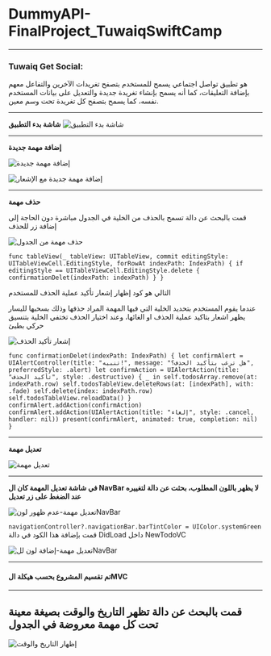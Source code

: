 # DummyAPI-FinalProject_TuwaiqSwiftCamp
---
### Tuwaiq Get Social:
هو تطبيق تواصل اجتماعي يسمح للمستخدم بتصفح تغريدات الآخرين والتفاعل معهم بإضافة التعليقات، كما أنه يسمح بإنشاء تغريدة جديدة والتعديل على بيانات المستخدم نفسه، كما يسمح بتصفح كل تغريدة تحت وسم معين.

---

**شاشة بدء التطبيق**
![شاشة بدء التطبيق](https://user-images.githubusercontent.com/95555310/152950284-15b66273-4442-4657-adca-ef22c700df94.png)


---
**إضافة مهمة جديدة**

![إضافة مهمة جديدة](https://user-images.githubusercontent.com/95555310/145277001-8ab8d02e-5555-4dd5-8b5e-ad24e349d47b.png)

![إضافة مهمة جديدة مع الإشعار](https://user-images.githubusercontent.com/95555310/145277025-a469c04d-4f45-4c77-9b03-fe59bc52cb53.png)

---

**حذف مهمة**

قمت بالبحث عن دالة تسمح بالحذف من الخلية في الجدول مباشرة دون الحاجة إلى إضافة زر للحذف 

![حذف مهمة من الجدول](https://user-images.githubusercontent.com/95555310/145270318-04994fca-b23f-4d79-a596-6a3c0af6cbf9.png)

`func tableView(_ tableView: UITableView, commit editingStyle: UITableViewCell.EditingStyle, forRowAt indexPath: IndexPath) { if editingStyle == UITableViewCell.EditingStyle.delete { confirmationDelet(indexPath: indexPath) } }`

التالي هو كود إظهار إشعار تأكيد عملية الحذف للمستخدم

عندما يقوم المستخدم بتحديد الخلية التي فيها المهمة المراد حذفها وذلك بسحبها لليسار يظهر اشعار بتاكيد عملية الحذف او الغائها، وعند اختيار الحذف تختفي الخلية بتنسيق حركي بطيئ

![إشعار تأكيد الحذف](https://user-images.githubusercontent.com/95555310/145277234-e7b02218-8b9b-4c6e-b3c8-b67d83c7b50b.png)

`func confirmationDelet(indexPath: IndexPath) { let confirmAlert = UIAlertController(title: "تنبيه!", message: "هل ترغب بتأكيد الحذف؟", preferredStyle: .alert) let confirmAction = UIAlertAction(title: "تأكيد الحذف", style: .destructive) { _ in self.todosArray.remove(at: indexPath.row) self.todosTableView.deleteRows(at: [indexPath], with: .fade) self.delete(index: indexPath.row) self.todosTableView.reloadData() } confirmAlert.addAction(confirmAction) confirmAlert.addAction(UIAlertAction(title: "إلغاء", style: .cancel, handler: nil)) present(confirmAlert, animated: true, completion: nil) }`

---

**تعديل مهمة**

![تعديل مهمة](https://user-images.githubusercontent.com/95555310/145277547-09d121f1-1d13-4340-9167-70df41aa939b.png)

---
**في شاشة تعديل المهمة كان ال NavBar لا يظهر باللون المطلوب، بحثت عن دالة لتغييره عند الضغط على زر تعديل**

![تعديل مهمة-عدم ظهور لونNavBar](https://user-images.githubusercontent.com/95555310/145274578-d0d56a3c-25b1-4d44-8745-16a86a4dbdbc.png)

`navigationController?.navigationBar.barTintColor = UIColor.systemGreen`
قمت بإضافة هذا الكود في دالة DidLoad داخل NewTodoVC

![تعديل مهمة-إضافة لون للNavBar](https://user-images.githubusercontent.com/95555310/145274819-e0b3817e-5788-437c-898f-0f13507ef065.png)

---

#### تم تقسيم المشروع بحسب هيكلة الMVC

---

##  قمت بالبحث عن دالة تظهر التاريخ والوقت بصيغة معينة تحت كل مهمة معروضة في الجدول

![إظهار التاريخ والوقت](https://user-images.githubusercontent.com/95555310/145314149-dd0fc144-aa83-4606-8165-b728e2c424d1.png)

